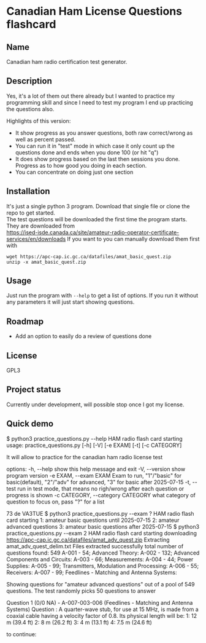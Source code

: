# Canadian Ham License Questions flashcard


## Name
Canadian ham radio certification test generator.

## Description
Yes, it's a lot of them out there already but I wanted to practice my programming skill and since I need to test my program I end up practicing the questions also.

Highlights of this version:
- It show progress as you answer questions, both raw correct/wrong as well as percent passed.
- You can run it in "test" mode in which case it only count up the questions done and ends when you done 100 (or hit "q")
- It does show progress based on the last then sessions you done. Progress as to how good you doing in each section.
- You can concentrate on doing just one section

## Installation
It's just a single python 3 program. Download that single file or clone the repo to get started.<br>
The test questions will be downloaded the first time the program starts.<br>
They are downloaded from <br>
https://ised-isde.canada.ca/site/amateur-radio-operator-certificate-services/en/downloads
If you want to you can manually download them first with
   ```
   wget https://apc-cap.ic.gc.ca/datafiles/amat_basic_quest.zip
   unzip -x amat_basic_quest.zip
   ```

## Usage
Just run the program with `--help` to get a list of options.
If you run it without any parameters it will just start showing questions.

## Roadmap
- Add an option to easily do a review of questions done

## License
GPL3

## Project status
Currently under development, will possible stop once I got my license.

## Quick demo
$ python3 practice_questions.py --help
HAM radio flash card starting
usage: practice_questions.py [-h] [-V] [-e EXAM] [-t] [-c CATEGORY]

It will allow to practice for the canadian ham radio license test

options:
  -h, --help            show this help message and exit
  -V, --version         show program version
  -e EXAM, --exam EXAM  Exam to run, "1"/"basic" for basic(default), "2"/"adv" for advanced, "3" for basic after 2025-07-15
  -t, --test            run in test mode, that means no righ/wrong after each question or progress is shown
  -c CATEGORY, --category CATEGORY
                        what category of question to focus on, pass "?" for a list

73 de VA3TUE
$ python3 practice_questions.py --exam ?
HAM radio flash card starting
   1:  amateur basic questions until 2025-07-15
   2:  amateur advanced questions
   3:  amateur basic questions after 2025-07-15
$ python3 practice_questions.py --exam 2
HAM radio flash card starting
downloading https://apc-cap.ic.gc.ca/datafiles/amat_adv_quest.zip
Extracting amat_adv_quest_delim.txt
Files extracted successfully
total number of questions found: 549
A-001 -  54; Advanced Theory:
A-002 - 132; Advanced Components and Circuits:
A-003 -  66; Measurements:
A-004 -  44; Power Supplies:
A-005 -  99; Transmitters, Modulation and Processing:
A-006 -  55; Receivers:
A-007 -  99; Feedlines - Matching and Antenna Systems:

Showing questions for "amateur advanced questions" out of a pool of 549 questions. The test randomly picks 50 questions to answer

Question 1 (0/0 NA) - A-007-003-006   (Feedlines - Matching and Antenna Systems)
Question : A quarter-wave stub, for use at 15 MHz, is made from a coaxial cable having a velocity factor of 0.8. Its physical length will be:
1: 12 m (39.4 ft)
2: 8 m (26.2 ft)
3: 4 m (13.1 ft)
4: 7.5 m (24.6 ft)

 <cr> to continue:

